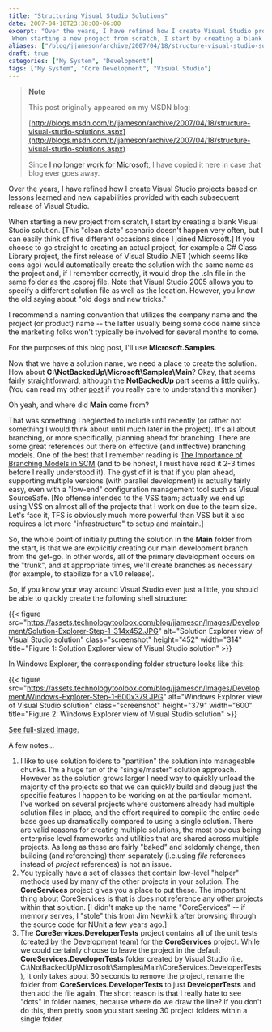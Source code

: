 ```yaml
---
title: "Structuring Visual Studio Solutions"
date: 2007-04-18T23:38:00-06:00
excerpt: "Over the years, I have refined how I create Visual Studio projects based on lessons learned and new capabilities provided with each subsequent release of Visual Studio. 
 When starting a new project from scratch, I start by creating a blank Visual Studio..."
aliases: ["/blog/jjameson/archive/2007/04/18/structure-visual-studio-solutions.aspx"]
draft: true
categories: ["My System", "Development"]
tags: ["My System", "Core Development", "Visual Studio"]
---
```


> **Note**
>
> This post originally appeared on my MSDN blog:
>
> [http://blogs.msdn.com/b/jjameson/archive/2007/04/18/structure-visual-studio-solutions.aspx](http://blogs.msdn.com/b/jjameson/archive/2007/04/18/structure-visual-studio-solutions.aspx)
>
> Since
> [I no longer work for Microsoft](/blog/jjameson/2011/09/02/last-day-with-microsoft),
> I have copied it here in case that blog ever goes away.

Over the years, I have refined how I create Visual Studio projects based on
lessons learned and new capabilities provided with each subsequent release of
Visual Studio.

When starting a new project from scratch, I start by creating a blank Visual
Studio solution. [This "clean slate" scenario doesn't happen very often, but I
can easily think of five different occasions since I joined Microsoft.] If you
choose to go straight to creating an actual project, for example a C# Class
Library project, the first release of Visual Studio .NET (which seems like eons
ago) would automatically create the solution with the same name as the project
and, if I remember correctly, it would drop the .sln file in the same folder as
the .csproj file. Note that Visual Studio 2005 allows you to specify a different
solution file as well as the location. However, you know the old saying about
"old dogs and new tricks."

I recommend a naming convention that utilizes the company name and the project
(or product) name -- the latter usually being some code name since the marketing
folks won't typically be involved for several months to come.

For the purposes of this blog post, I'll use **Microsoft.Samples**.

Now that we have a solution name, we need a place to create the solution. How
about **C:\NotBackedUp\Microsoft\Samples\Main**? Okay, that seems fairly
straightforward, although the **NotBackedUp** part seems a little quirky. (You
can read my other [post](/blog/jjameson/2007/03/22/backedup-and-notbackedup) if
you really care to understand this moniker.)

Oh yeah, and where did **Main** come from?

That was something I neglected to include until recently (or rather not
something I would think about until much later in the project). It's all about
branching, or more specifically, planning ahead for branching. There are some
great references out there on effective (and inffective) branching models. One
of the best that I remember reading is
[The Importance of Branching Models in SCM](http://downloads.seapine.com/pub/papers/SCMBranchingModels.pdf)
(and to be honest, I must have read it 2-3 times before I really understood it).
The gyst of it is that if you plan ahead, supporting multiple versions (with
parallel development) is actually fairly easy, even with a "low-end"
configuration management tool such as Visual SourceSafe. [No offense intended to
the VSS team; actually we end up using VSS on almost all of the projects that I
work on due to the team size. Let's face it, TFS is obviously much more powerful
than VSS but it also requires a lot more "infrastructure" to setup and
maintain.]

So, the whole point of initially putting the solution in the **Main** folder
from the start, is that we are explicitly creating our main development branch
from the get-go. In other words, all of the primary development occurs on the
"trunk", and at appropriate times, we'll create branches as necessary (for
example, to stabilize for a v1.0 release).

So, if you know your way around Visual Studio even just a little, you should be
able to quickly create the following shell structure:

{{< figure
src="https://assets.technologytoolbox.com/blog/jjameson/Images/Development/Solution-Explorer-Step-1-314x452.JPG"
alt="Solution Explorer view of Visual Studio solution" class="screenshot"
height="452" width="314"
title="Figure 1: Solution Explorer view of Visual Studio solution" >}}

In Windows Explorer, the corresponding folder structure looks like this:

{{< figure
src="https://assets.technologytoolbox.com/blog/jjameson/Images/Development/Windows-Explorer-Step-1-600x379.JPG"
alt="Windows Explorer view of Visual Studio solution" class="screenshot"
height="379" width="600"
title="Figure 2: Windows Explorer view of Visual Studio solution" >}}

[See full-sized image.](https://assets.technologytoolbox.com/blog/jjameson/Images/Development/Windows-Explorer-Step-1-767x485.JPG)

A few notes...

1. I like to use solution folders to "partition" the solution into manageable chunks. I'm a huge fan of the "single/master" solution approach. However as the solution grows larger I need way to quickly unload the majority of the projects so that we can quickly build and debug just the specific features I happen to be working on at the particular moment. I've worked on several projects where customers already had multiple solution files in place, and the effort required to compile the entire code base goes up dramatically compared to using a single solution. There are valid reasons for creating multiple solutions, the most obvious being enterprise level frameworks and utilities that are shared across multiple projects. As long as these are fairly "baked" and seldomly change, then building (and referencing) them separately (i.e.using *file* references instead of *project* references) is not an issue.
2. You typically have a set of classes that contain low-level "helper" methods used by many of the other projects in your solution. The **CoreServices** project gives you a place to put these. The important thing about CoreServices is that is does not reference any other projects within that solution. [I didn't make up the name "CoreServices" -- if memory serves, I "stole" this from Jim Newkirk after browsing through the source code for NUnit a few years ago.]
3. The **CoreServices.DeveloperTests** project contains all of the unit tests (created by the Development team) for the **CoreServices** project. While we could certainly choose to leave the project in the default **CoreServices.DeveloperTests** folder created by Visual Studio (i.e. C:\NotBackedUp\Microsoft\Samples\Main\CoreServices.DeveloperTests), it only takes about 30 seconds to remove the project, rename the folder from **CoreServices.DeveloperTests** to just **DeveloperTests** and then add the file again. The short reason is that I really hate to see "dots" in folder names, because where do we draw the line? If you don't do this, then pretty soon you start seeing 30 project folders within a single folder.

